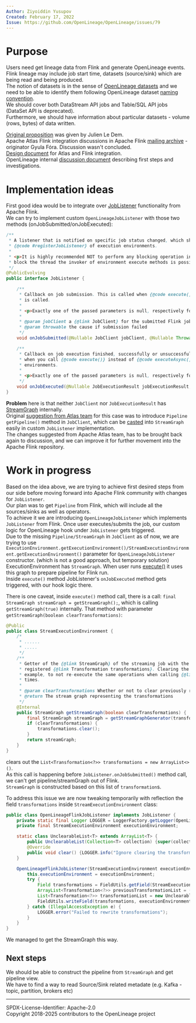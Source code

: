 ```yaml
---
Author: Ziyoiddin Yusupov
Created: February 17, 2022
Issue: https://github.com/OpenLineage/OpenLineage/issues/79
---
```


# Purpose
Users need get lineage data from Flink and generate OpenLineage events.<br/>
Flink lineage may include job start time, datasets (source/sink) which are being read and being produced.<br/>
The notion of datasets is in the sense of [OpenLineage datasets](https://github.com/OpenLineage/OpenLineage/blob/main/spec/OpenLineage.md) and we need to be able to identify them following OpenLineage dataset [naming convention](https://github.com/OpenLineage/OpenLineage/blob/main/spec/Naming.md).<br/>
We should cover both DataStream API jobs and Table/SQL API jobs (DataSet API is deprecated).<br/>
Furthermore, we should have information about particular datasets - volume (rows, bytes) of data written.<br/>

[Original proposition](https://docs.google.com/document/d/1AGbGv-BsSnJLyg6adDSLn2CMgTdw3ThSFDImvLaPxJk) was given by Julien Le Dem.<br/>
Apache Atlas Flink integration discussions in Apache Flink [mailing archive](https://lists.apache.org/thread/1wnyn8cgskkhsz669kp72mgh0x5s5bbv) - originator Gyula Fóra. Discussion wasn't concluded.<br/>
[Design document](https://docs.google.com/document/d/1wSgzPdhcwt-SlNBBqL-Zb7g8fY6bN8JwHEg7GCdsBG8) for Atlas and Flink integration.<br/>
OpenLineage internal [discussion document](https://docs.google.com/document/d/1Mog-DWzCYAmln3rKwde88lQWkFWO8mebbarlbhU6YtM) describing first steps and investigations.

# Implementation ideas

First good idea would be to integrate over [JobListener](https://nightlies.apache.org/flink/flink-docs-master/api/java/org/apache/flink/core/execution/JobListener.html) functionality from Apache Flink.<br/>
We can try to implement custom `OpenLineageJobListener` with those two methods (onJobSubmitted/onJobExecuted):
```java
/**
 * A listener that is notified on specific job status changed, which should be firstly registered by
 * {@code #registerJobListener} of execution environments.
 *
 * <p>It is highly recommended NOT to perform any blocking operation inside the callbacks. If you
 * block the thread the invoker of environment execute methods is possibly blocked.
 */
@PublicEvolving
public interface JobListener {

    /**
     * Callback on job submission. This is called when {@code execute()} or {@code executeAsync()}
     * is called.
     *
     * <p>Exactly one of the passed parameters is null, respectively for failure or success.
     *
     * @param jobClient a {@link JobClient} for the submitted Flink job
     * @param throwable the cause if submission failed
     */
    void onJobSubmitted(@Nullable JobClient jobClient, @Nullable Throwable throwable);

    /**
     * Callback on job execution finished, successfully or unsuccessfully. It is only called back
     * when you call {@code execute()} instead of {@code executeAsync()} methods of execution
     * environments.
     *
     * <p>Exactly one of the passed parameters is null, respectively for failure or success.
     */
    void onJobExecuted(@Nullable JobExecutionResult jobExecutionResult, @Nullable Throwable throwable);
}
```

**Problem** here is that neither `JobClient` nor `JobExecutionResult` has [StreamGraph](https://nightlies.apache.org/flink/flink-docs-master/api/java/org/apache/flink/streaming/api/graph/StreamGraph.html) internally.<br/>
Original [suggestion from Atlas team](https://github.com/gyfora/flink/commit/66b094e9dba7d72e53f1b0ba61688e63060eaad8#diff-acce77aad974b744913a2e6ff56982ea31695d4a0a2d59ccfa8c3c5baac17b47R46)
for this case was to introduce `Pipeline getPipeline()` method in `JobClient`,
which can be [casted](https://github.com/gyfora/atlas/commit/f0f8b94db5c86d9f424e5a8c4dfde94c1ceef352#diff-4d627133118ed277a4b243b36f049e543c015d1a3bb62d6bbe381e05890d42e3R68)
into `StreamGraph` easily in custom `JobListener` implementation.<br/>
The changes suggested from Apache Atlas team, has to be brought back again to discussion, and we can improve it for further movement into the Apache Flink repository.

# Work in progress

Based on the idea above, we are trying to achieve first desired steps from our side before moving forward into Apache Flink community with changes for `JobListener`.<br/>
Our plan was to get `Pipeline` from Flink, which will include all the sources/sinks as well as operators.<br/>
To achieve it we are introducing `OpenLineageJobListener` which implements `JobListener` from Flink.
Once user executes/submits the job, our custom logic for OpenLineage hook under `JobListener` gets triggered.<br/> 
Due to the missing `Pipeline/StreamGraph` in `JobClient` as of now, 
we are trying to use `ExecutionEnvironment.getExecutionEnvironment()/StreamExecutionEnvironment.getExecutionEnvironment()` parameter for `OpenLineageJobListener` constructor. (which is not a good approach, but temporary solution)<br/>
ExecutionEnvironment has `StreamGraph`. When user runs [execute()](https://github.com/apache/flink/blob/master/flink-streaming-java/src/main/java/org/apache/flink/streaming/api/environment/StreamExecutionEnvironment.java#L1965-#L1970) it uses this graph to prepare pipeline for Flink run.<br/>
Inside `execute()` method JobListener's `onJobExecuted` method gets triggered, with our hook logic there.<br/>

There is one caveat, inside `execute()` method call, there is a
call: `final StreamGraph streamGraph = getStreamGraph();`, which is calling `getStreamGraph(true)` internally. 
That method with parameter `getStreamGraph(boolean clearTransformations)`:

```java
@Public
public class StreamExecutionEnvironment {
    /*
     * ......
     * .....
     */
    /**
     * Getter of the {@link StreamGraph} of the streaming job with the option to clear previously
     * registered {@link Transformation transformations}. Clearing the transformations allows, for
     * example, to not re-execute the same operations when calling {@link #execute()} multiple
     * times.
     *
     * @param clearTransformations Whether or not to clear previously registered transformations
     * @return The stream graph representing the transformations
     */
    @Internal
    public StreamGraph getStreamGraph(boolean clearTransformations) {
        final StreamGraph streamGraph = getStreamGraphGenerator(transformations).generate();
        if (clearTransformations) {
            transformations.clear();
        }
        return streamGraph;
    }
}
```
clears out the `List<Transformation<?>> transformations = new ArrayList<>()`.<br/>
As this call is happening before `JobListener.onJobSubmitted()` method call, we can't get pipeline/streamGraph out of Flink.<br/>
`StreamGraph` is constructed based on this list of `transformation`s.<br/>

To address this issue we are now tweaking temporarily with reflection the field `transformations` inside `StreamExecutionEnvironment` class:
```java
public class OpenLineageFlinkJobListener implements JobListener {
    private static final Logger LOGGER = LoggerFactory.getLogger(OpenLineageFlinkJobListener.class);
    private final StreamExecutionEnvironment executionEnvironment;

    static class UnclearableList<T> extends ArrayList<T> {
        public UnclearableList(Collection<T> collection) {super(collection);}
        @Override
        public void clear() {LOGGER.info("Ignore clearing the transformations ArrayList");}
    }

    OpenLineageFlinkJobListener(StreamExecutionEnvironment executionEnvironment) {
        this.executionEnvironment = executionEnvironment;
        try {
            Field transformations = FieldUtils.getField(StreamExecutionEnvironment.class, "transformations", true);
            ArrayList<Transformation<?>> previousTransformationList = (ArrayList<Transformation<?>>) FieldUtils.readField(transformations, executionEnvironment, true);
            List<Transformation<?>> transformationList = new UnclearableList<>(previousTransformationList);
            FieldUtils.writeField(transformations, executionEnvironment, transformationList, true);
        } catch (IllegalAccessException e) {
            LOGGER.error("Failed to rewrite transformations");
        }
    }
}
```
We managed to get the StreamGraph this way.

## Next steps
We should be able to construct the pipeline from `StreamGraph` and get pipeline view.<br/>
We have to find a way to read Source/Sink related metadate (e.g. Kafka - topic, partition, brokers etc)<br/>

----
SPDX-License-Identifier: Apache-2.0\
Copyright 2018-2025 contributors to the OpenLineage project



